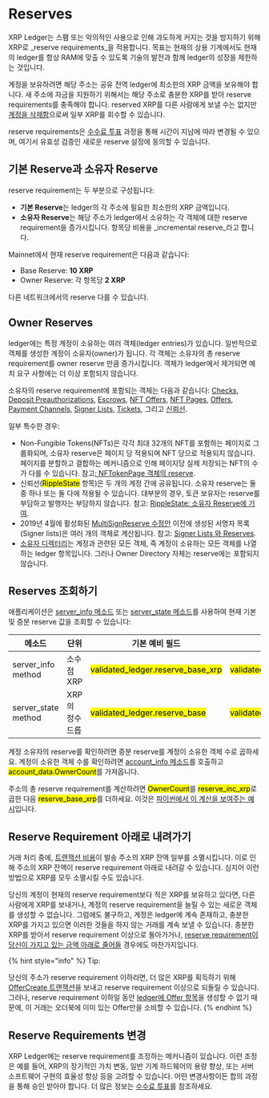# Reserves

XRP Ledger는 스팸 또는 악의적인 사용으로 인해 과도하게 커지는 것을 방지하기 위해 XRP로 _reserve requirements_을 적용합니다. 목표는 현재의 상용 기계에서도 현재의 ledger를 항상 RAM에 맞출 수 있도록 기술의 발전과 함께 ledger의 성장을 제한하는 것입니다.

계정을 보유하려면 해당 주소는 공유 전역 ledger에 최소한의 XRP 금액을 보유해야 합니다. 새 주소에 자금을 지원하기 위해서는 해당 주소로 충분한 XRP를 받아 reserve requirements를 충족해야 합니다. reserved XRP를 다른 사람에게 보낼 수는 없지만 [계정을 삭제함](./#undefined-3)으로써 일부 XRP를 회수할 수 있습니다.

reserve requirements은 [수수료 투표](../../undefined-4/undefined-7.md) 과정을 통해 시간이 지남에 따라 변경될 수 있으며, 여기서 유효성 검증인 새로운 reserve 설정에 동의할 수 있습니다.

## 기본 Reserve과 소유자 Reserve&#x20;

reserve requirement는 두 부분으로 구성됩니다:

* **기본 Reserve**는 ledger의 각 주소에 필요한 최소한의 XRP 금액입니다.
* **소유자 Reserve**는 해당 주소가 ledger에서 소유하는 각 객체에 대한 reserve requirement을 증가시킵니다. 항목당 비용을 _incremental reserve_라고 합니다.

Mainnet에서 현재 reserve requirement은 다음과 같습니다:

* Base Reserve: **10 XRP**
* Owner Reserve: 각 항목당 **2 XRP**

다른 네트워크에서의 reserve 다를 수 있습니다.

## Owner Reserves&#x20;

ledger에는 특정 계정이 소유하는 여러 객체(ledger entries)가 있습니다. 일반적으로 객체를 생성한 계정이 소유자(owner)가 됩니다. 각 객체는 소유자의 총 reserve requirement를 owner reserve 만큼 증가시킵니다. 객체가 ledger에서 제거되면 예치 요구 사항에는 더 이상 포함되지 않습니다.

소유자의 reserve requirement에 포함되는 객체는 다음과 같습니다: [Checks](../../undefined-2/undefined-1.md), [Deposit Preauthorizations](undefined-3.md), [Escrows](../../undefined-2/undefined-2.md), [NFT Offers](../../undefined-3/non-fungible-tokens/xrp-ledger-nft.md), [NFT Pages](../../undefined-3/non-fungible-tokens/), [Offers](../../../references/xrp-ledger/ledger/ledger-1/offer.md), [Payment Channels](../../undefined-2/undefined-4.md), [Signer Lists](undefined-1.md), [Tickets](../../undefined-2/undefined-1.md), 그리고 [신뢰선](../../undefined-3/undefined.md).

일부 특수한 경우:

* Non-Fungible Tokens(NFTs)은 각각 최대 32개의 NFT를 포함하는 페이지로 그룹화되며, 소유자 reserve은 페이지 당 적용되며 NFT 당으로 적용되지 않습니다. 페이지를 분할하고 결합하는 메커니즘으로 인해 페이지당 실제 저장되는 NFT의 수가 다를 수 있습니다. 참고[: NFTokenPage 객체의 reserve](../../../references/xrp-ledger/ledger/ledger-1/nftokenoffer.md#nftokenoffer-reserve).
* 신뢰선(<mark style="background-color:yellow;">RippleState</mark> 항목)은 두 개의 계정 간에 공유됩니다. 소유자 reserve는 둘 중 하나 또는 둘 다에 적용될 수 있습니다. 대부분의 경우, 토큰 보유자는 reserve를 부담하고 발행자는 부담하지 않습니다. 참고: [RippleState: 소유자 Reserve에 기여](../../../references/xrp-ledger/ledger/ledger-1/ripplestate.md#reserve).
* 2019년 4월에 활성화된 [MultiSignReserve 수정안](../../xrp-ledger/undefined-2/undefined.md#multisignreserve) 이전에 생성된 서명자 목록(Signer lists)은 여러 개의 객체로 계산됩니다. 참고: [Signer Lists 와 Reserves](../../../references/xrp-ledger/ledger/ledger-1/signerlist.md#signerlist-reserve).
* [소유자 디렉터리](../../../references/xrp-ledger/ledger/ledger-1/directorynode.md)는 계정과 관련된 모든 객체, 즉 계정이 소유하는 모든 객체를 나열하는 ledger 항목입니다. 그러나 Owner Directory 자체는 reserve에는 포함되지 않습니다.

## Reserves 조회하기&#x20;

애플리케이션은 [server\_info 메소드](../../../references/http-websocket-apis/api-1/undefined-5/server\_info.md) 또는 [server\_state 메소드](../../../references/http-websocket-apis/api-1/server-info/server\_state.md)를 사용하여 현재 기본 및 증분 reserve 값을 조회할 수 있습니다:

<table><thead><tr><th width="153">메소드</th><th width="98">단위</th><th width="239">기본 예비 필드</th><th>증분 준비금 필드</th></tr></thead><tbody><tr><td>server_info method</td><td>소수점 XRP</td><td><mark style="background-color:yellow;">validated_ledger.reserve_base_xrp</mark></td><td><mark style="background-color:yellow;">validated_ledger.reserve_inc_xrp</mark></td></tr><tr><td>server_state method</td><td>XRP의 정수 드롭</td><td><mark style="background-color:yellow;">validated_ledger.reserve_base</mark></td><td><mark style="background-color:yellow;">validated_ledger.reserve_inc</mark></td></tr></tbody></table>

계정 소유자의 reserve를 확인하려면 증분 reserve를 계정이 소유한 객체 수로 곱하세요. 계정이 소유한 객체 수를 확인하려면 [account\_info 메소드](../../../references/http-websocket-apis/api-1/undefined/account\_info.md)를 호출하고 <mark style="background-color:yellow;">account\_data.OwnerCount</mark>를 가져옵니다.

주소의 총 reserve requirement를 계산하려면 <mark style="background-color:yellow;">OwnerCount</mark>를 <mark style="background-color:yellow;">reserve\_inc\_xrp</mark>로 곱한 다음 <mark style="background-color:yellow;">reserve\_base\_xrp</mark>를 더하세요. 이것은 [파이썬에서 이 계산을 보여주는 예시](../../../tutorials/apps/python.md)입니다.

## Reserve Requirement 아래로 내려가기&#x20;

거래 처리 중에, [트랜잭션 비용](../undefined-2/undefined.md)이 발송 주소의 XRP 잔액 일부를 소멸시킵니다. 이로 인해 주소의 XRP 잔액이 reserve requirement 아래로 내려갈 수 있습니다. 심지어 이런 방법으로 XRP를 모두 소멸시킬 수도 있습니다.

당신의 계정이 현재의 reserve requirement보다 적은 XRP를 보유하고 있다면, 다른 사람에게 XRP를 보내거나, 계정의 reserve requirement을 늘릴 수 있는 새로운 객체를 생성할 수 없습니다. 그럼에도 불구하고, 계정은 ledger에 계속 존재하고, 충분한 XRP를 가지고 있으면 이러한 것들을 하지 않는 거래를 계속 보낼 수 있습니다. 충분한 XRP를 받아서 reserve requirement 이상으로 돌아가거나, [reserve requirement이 당신이 가지고 있는 금액 아래로 줄어들](reserves.md#reserve-requirements) 경우에도 마찬가지입니다.

{% hint style="info" %}
Tip:

당신의 주소가 reserve requirement 이하라면, 더 많은 XRP를 획득하기 위해 [OfferCreate 트랜잭션](../../../references/xrp-ledger/undefined-1/undefined-1/offercreate.md)을 보내고 reserve requirement 이상으로 되돌릴 수 있습니다. 그러나, reserve requirement 이하일 동안 [ledger에 Offer 항목](../../../references/xrp-ledger/ledger/ledger-1/offer.md)을 생성할 수 없기 때문에, 이 거래는 오더북에 이미 있는 Offer만을 소비할 수 있습니다.
{% endhint %}

## Reserve Requirements 변경&#x20;

XRP Ledger에는 reserve requirement를 조정하는 메커니즘이 있습니다. 이런 조정은 예를 들어, XRP의 장기적인 가치 변동, 일반 기계 하드웨어의 용량 향상, 또는 서버 소프트웨어 구현의 효율성 향상 등을 고려할 수 있습니다. 어떤 변경사항이든 합의 과정을 통해 승인 받아야 합니다. 더 많은 정보는 [수수료 투표](../../undefined-4/undefined-7.md)를 참조하세요.
